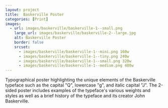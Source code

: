 ```yaml
---
layout: project
title:  Baskerville Poster
categories: [Print]
images:
  - url: images/baskerville/baskerville-1--small.png
    large_url: images/baskerville/baskerville-2--large.jpg
    alt: Baskerville Poster
    border: false
    srcset:
      - images/baskerville/baskerville-1--mini.png 160w
      - images/baskerville/baskerville-1--tiny.png 240w
      - images/baskerville/baskerville-1--small.png 320w
      - images/baskerville/baskerville-1--medium.png 480w
---
```


Typographical poster highlighting the unique elements of the Baskerville typeface such as the capital "Q", lowercase "g", and italic capital "J". The 2-sided poster includes examples of the typeface's various weights and styles as well as a brief history of the typeface and its creator John Baskerville.
